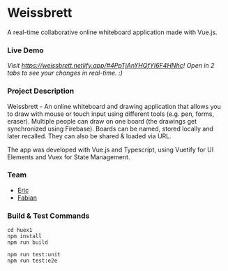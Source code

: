# Weissbrett

A real-time collaborative online whiteboard application made with Vue.js.


### Live Demo

*Visit https://weissbrett.netlify.app/#4PpTjAnYHQfYI6F4HNhc! Open in 2 tabs to see your changes in real-time. :)*



### Project Description

Weissbrett - An online whiteboard and drawing application that allows you to draw with mouse or touch input using different tools (e.g. pen, forms, eraser). Multiple people can draw on one board (the drawings get synchronized using Firebase). Boards can be named, stored locally and later recalled. They can also be shared & loaded via URL.

The app was developed with Vue.js and Typescript, using Vuetify for UI Elements and Vuex for State Management.



### Team

- [Eric](https://github.com/peregrin-tuk)
- [Fabian](https://github.com/fmgrafikdesign)



### Build & Test Commands
```
cd huex1
npm install
npm run build

npm run test:unit
npm run test:e2e
```
